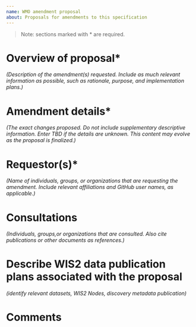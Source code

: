 ```yaml
---
name: WMO amendment proposal
about: Proposals for amendments to this specification
---
```


> Note: sections marked with * are required.

# Overview of proposal*
_(Description of the amendment(s) requested. Include as much relevant information as possible, such as rationale, purpose, and implementation plans.)_

# Amendment details*
_(The exact changes proposed. Do not include supplementary descriptive information. Enter TBD if the details are unknown. This content may evolve as the proposal is finalized.)_

# Requestor(s)*
_(Name of individuals, groups, or organizations that are requesting the amendment. Include relevant affiliations and GitHub user names, as applicable.)_

# Consultations
_(Individuals, groups,or organizations that are consulted. Also cite publications or other documents as references.)_

# Describe WIS2 data publication plans associated with the proposal
_(identify relevant datasets, WIS2 Nodes, discovery metadata publication)_

# Comments
